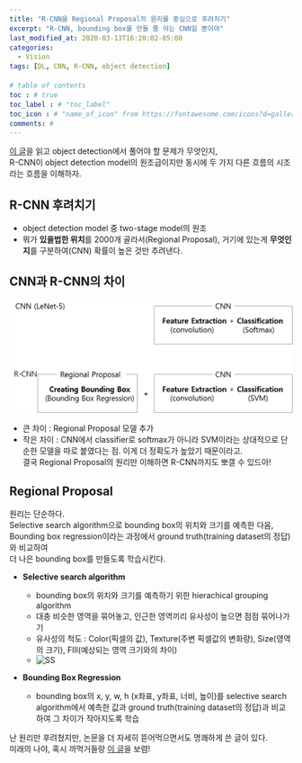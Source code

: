 ```yaml
---
title: "R-CNN을 Regional Proposal의 원리를 중심으로 후려치기"
excerpt: "R-CNN, bounding box를 만들 줄 아는 CNN일 뿐이야"
last_modified_at: 2020-03-13T16:20:02-05:00
categories:
  - Vision
tags: [DL, CNN, R-CNN, object detection]

# table of contents
toc : # true
toc_label : # "toc_label"
toc_icon : # "name_of_icon" from https://fontawesome.com/icons?d=gallery&s=solid&m=free
comments: # 
---
```


[이 글](https://bettermesol.github.io/vision/2020/03/12/object-detection/)을 읽고 object detection에서 풀어야 할 문제가 무엇인지,  
R-CNN이 object detection model의 원조급이지만 동시에 두 가지 다른 흐름의 시조라는 흐름을 이해하자.



## R-CNN 후려치기
- object detection model 중 two-stage model의 원조
- 뭐가 **있을법한 위치**를 2000개 골라서(Regional Proposal), 거기에 있는게 **무엇인지**를 구분하여(CNN) 확률이 높은 것만 추려낸다.



## CNN과 R-CNN의 차이
![CNNvsRCNN](/assets/images/2020-03-13-CNNvsRCNN.png)
- 큰 차이 : Regional Proposal 모델 추가
- 작은 차이 : CNN에서 classifier로 softmax가 아니라 SVM이라는 상대적으로 단순한 모델을 따로 붙였다는 점. 이게 더 정확도가 높았기 때문이라고.  
결국 Regional Proposal의 원리만 이해하면 R-CNN까지도 뽀갤 수 있드아!



## Regional Proposal
원리는 단순하다.  
Selective search algorithm으로 bounding box의 위치와 크기를 예측한 다음,  
Bounding box regression이라는 과정에서 ground truth(training dataset의 정답)와 비교하여  
더 나은 bounding box를 만들도록 학습시킨다.

- **Selective search algorithm**
  - bounding box의 위치와 크기를 예측하기 위한 hierachical grouping algorithm
  - 대충 비슷한 영역을 묶어놓고, 인근한 영역끼리 유사성이 높으면 점점 묶어나가기
  - 유사성의 척도 : Color(픽셀의 값), Texture(주변 픽셀값의 변화량), Size(영역의 크기), FIll(예상되는 영역 크기와의 차이)
  - ![SS](https://i.imgur.com/DPEJcwI.png)

- **Bounding Box Regression**
  - bounding box의 x, y, w, h (x좌표, y좌표, 너비, 높이)를 selective search algorithm에서 예측한 값과 ground truth(training dataset의 정답)과 비교하여 그 차이가 작아지도록 학습



난 원리만 후려쳤지만, 논문을 더 자세히 뜯어먹으면서도 명쾌하게 쓴 글이 있다.  
미래의 나야, 혹시 까먹거들랑 [이 글](https://nuggy875.tistory.com/21)을 보렴!

